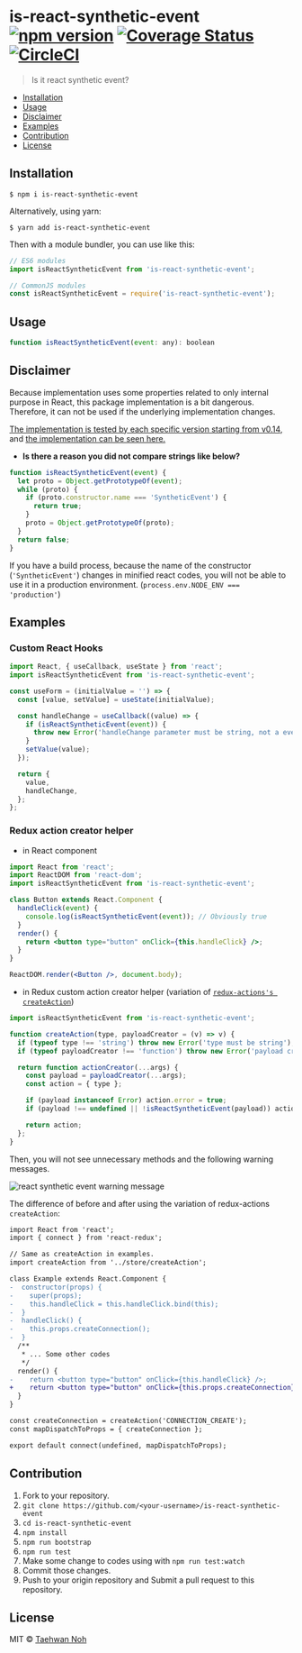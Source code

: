# is-react-synthetic-event [![npm version](https://badge.fury.io/js/is-react-synthetic-event.svg)](https://badge.fury.io/js/is-react-synthetic-event) [![Coverage Status](https://coveralls.io/repos/github/taehwanno/is-react-synthetic-event/badge.svg?branch=main)](https://coveralls.io/github/taehwanno/is-react-synthetic-event?branch=main) [![CircleCI](https://circleci.com/gh/taehwanno/is-react-synthetic-event.svg?style=shield&circle-token=8b1bede88ffe4132550adc8c26a079ad45d866a7)](https://circleci.com/gh/taehwanno/is-react-synthetic-event)

> Is it react synthetic event?

- [Installation](#installation)
- [Usage](#usage)
- [Disclaimer](#disclaimer)
- [Examples](#examples)
- [Contribution](#contribution)
- [License](#license)

## Installation

```shell
$ npm i is-react-synthetic-event
```

Alternatively, using yarn:

```shell
$ yarn add is-react-synthetic-event
```

Then with a module bundler, you can use like this:

```js
// ES6 modules
import isReactSyntheticEvent from 'is-react-synthetic-event';

// CommonJS modules
const isReactSyntheticEvent = require('is-react-synthetic-event');
```

## Usage

```js
function isReactSyntheticEvent(event: any): boolean
```

## Disclaimer

Because implementation uses some properties related to only internal purpose in React, this package implementation is a bit dangerous. Therefore, it can not be used if the underlying implementation changes.

[The implementation is tested by each specific version starting from v0.14](https://github.com/taehwanno/is-react-synthetic-event/tree/main/tests), and [the implementation can be seen here.](https://github.com/taehwanno/is-react-synthetic-event/blob/main/src/index.js)

- **Is there a reason you did not compare strings like below?**

```js
function isReactSyntheticEvent(event) {
  let proto = Object.getPrototypeOf(event);
  while (proto) {
    if (proto.constructor.name === 'SyntheticEvent') {
      return true;
    }
    proto = Object.getPrototypeOf(proto);
  }
  return false;
}
```

If you have a build process, because the name of the constructor (`'SyntheticEvent'`) changes in minified react codes, you will not be able to use it in a production environment. (`process.env.NODE_ENV === 'production'`)

## Examples

### Custom React Hooks

```jsx
import React, { useCallback, useState } from 'react';
import isReactSyntheticEvent from 'is-react-synthetic-event';

const useForm = (initialValue = '') => {
  const [value, setValue] = useState(initialValue);

  const handleChange = useCallback((value) => {
    if (isReactSyntheticEvent(event)) {
      throw new Error('handleChange parameter must be string, not a event');
    }
    setValue(value);
  });

  return {
    value,
    handleChange,
  };
};
```

### Redux action creator helper

- in React component

```jsx
import React from 'react';
import ReactDOM from 'react-dom';
import isReactSyntheticEvent from 'is-react-synthetic-event';

class Button extends React.Component {
  handleClick(event) {
    console.log(isReactSyntheticEvent(event)); // Obviously true
  }
  render() {
    return <button type="button" onClick={this.handleClick} />;
  }
}

ReactDOM.render(<Button />, document.body);
```

- in Redux custom action creator helper (variation of [`redux-actions's createAction`](https://redux-actions.js.org/api/createaction#createactiontype))

```js
import isReactSyntheticEvent from 'is-react-synthetic-event';

function createAction(type, payloadCreator = (v) => v) {
  if (typeof type !== 'string') throw new Error('type must be string');
  if (typeof payloadCreator !== 'function') throw new Error('payload creator must be function');

  return function actionCreator(...args) {
    const payload = payloadCreator(...args);
    const action = { type };

    if (payload instanceof Error) action.error = true;
    if (payload !== undefined || !isReactSyntheticEvent(payload)) action.payload = payload;

    return action;
  };
}
```

Then, you will not see unnecessary methods and the following warning messages.

![react synthetic event warning message](https://user-images.githubusercontent.com/7760903/51564944-f80c5000-1ed3-11e9-942f-b5f15b124f2b.png)

The difference of before and after using the variation of redux-actions `createAction`:

```diff
import React from 'react';
import { connect } from 'react-redux';

// Same as createAction in examples.
import createAction from '../store/createAction';

class Example extends React.Component {
-  constructor(props) {
-    super(props);
-    this.handleClick = this.handleClick.bind(this);
-  }
-  handleClick() {
-    this.props.createConnection();
-  }
  /**
   * ... Some other codes
   */
  render() {
-    return <button type="button" onClick={this.handleClick} />;
+    return <button type="button" onClick={this.props.createConnection} />;
  }
}

const createConnection = createAction('CONNECTION_CREATE');
const mapDispatchToProps = { createConnection };

export default connect(undefined, mapDispatchToProps);
```

## Contribution

1. Fork to your repository.
2. `git clone https://github.com/<your-username>/is-react-synthetic-event`
3. `cd is-react-synthetic-event`
4. `npm install`
5. `npm run bootstrap`
6. `npm run test`
7. Make some change to codes using with `npm run test:watch`
8. Commit those changes.
9. Push to your origin repository and Submit a pull request to this repository.

## License

MIT © [Taehwan Noh](https://github.com/taehwanno)
